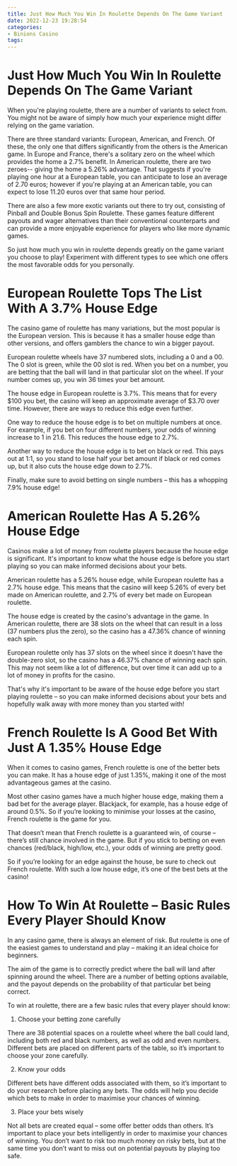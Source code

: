 ```yaml
---
title: Just How Much You Win In Roulette Depends On The Game Variant
date: 2022-12-23 19:28:54
categories:
- Binions Casino
tags:
---
```



#  Just How Much You Win In Roulette Depends On The Game Variant

When you're playing roulette, there are a number of variants to select from. You might not be aware of simply how much your experience might differ relying on the game variation. 

There are three standard variants: European, American, and French. Of these, the only one that differs significantly from the others is the American game. In Europe and France, there's a solitary zero on the wheel which provides the home a 2.7% benefit. In American roulette, there are two zeroes-- giving the home a 5.26% advantage. That suggests if you're playing one hour at a European table, you can anticipate to lose an average of 2.70 euros; however if you're playing at an American table, you can expect to lose 11.20 euros over that same hour period.

There are also a few more exotic variants out there to try out, consisting of Pinball and Double Bonus Spin Roulette. These games feature different payouts and wager alternatives than their conventional counterparts and can provide a more enjoyable experience for players who like more dynamic games.

So just how much you win in roulette depends greatly on the game variant you choose to play! Experiment with different types to see which one offers the most favorable odds for you personally.

#  European Roulette Tops The List With A 3.7% House Edge 

The casino game of roulette has many variations, but the most popular is the European version. This is because it has a smaller house edge than other versions, and offers gamblers the chance to win a bigger payout.

European roulette wheels have 37 numbered slots, including a 0 and a 00. The 0 slot is green, while the 00 slot is red. When you bet on a number, you are betting that the ball will land in that particular slot on the wheel. If your number comes up, you win 36 times your bet amount.

The house edge in European roulette is 3.7%. This means that for every $100 you bet, the casino will keep an approximate average of $3.70 over time. However, there are ways to reduce this edge even further.

One way to reduce the house edge is to bet on multiple numbers at once. For example, if you bet on four different numbers, your odds of winning increase to 1 in 21.6. This reduces the house edge to 2.7%.

Another way to reduce the house edge is to bet on black or red. This pays out at 1:1, so you stand to lose half your bet amount if black or red comes up, but it also cuts the house edge down to 2.7%.

Finally, make sure to avoid betting on single numbers – this has a whopping 7.9% house edge!

#  American Roulette Has A 5.26% House Edge 

Casinos make a lot of money from roulette players because the house edge is significant. It's important to know what the house edge is before you start playing so you can make informed decisions about your bets.

American roulette has a 5.26% house edge, while European roulette has a 2.7% house edge. This means that the casino will keep 5.26% of every bet made on American roulette, and 2.7% of every bet made on European roulette.

The house edge is created by the casino's advantage in the game. In American roulette, there are 38 slots on the wheel that can result in a loss (37 numbers plus the zero), so the casino has a 47.36% chance of winning each spin. 

European roulette only has 37 slots on the wheel since it doesn't have the double-zero slot, so the casino has a 46.37% chance of winning each spin. This may not seem like a lot of difference, but over time it can add up to a lot of money in profits for the casino.

That's why it's important to be aware of the house edge before you start playing roulette – so you can make informed decisions about your bets and hopefully walk away with more money than you started with!

#  French Roulette Is A Good Bet With Just A 1.35% House Edge 

When it comes to casino games, French roulette is one of the better bets you can make. It has a house edge of just 1.35%, making it one of the most advantageous games at the casino.

Most other casino games have a much higher house edge, making them a bad bet for the average player. Blackjack, for example, has a house edge of around 0.5%. So if you’re looking to minimise your losses at the casino, French roulette is the game for you.

That doesn’t mean that French roulette is a guaranteed win, of course – there’s still chance involved in the game. But if you stick to betting on even chances (red/black, high/low, etc.), your odds of winning are pretty good.

So if you’re looking for an edge against the house, be sure to check out French roulette. With such a low house edge, it’s one of the best bets at the casino!

#  How To Win At Roulette – Basic Rules Every Player Should Know

In any casino game, there is always an element of risk. But roulette is one of the easiest games to understand and play – making it an ideal choice for beginners.

The aim of the game is to correctly predict where the ball will land after spinning around the wheel. There are a number of betting options available, and the payout depends on the probability of that particular bet being correct.

To win at roulette, there are a few basic rules that every player should know:

1. Choose your betting zone carefully

There are 38 potential spaces on a roulette wheel where the ball could land, including both red and black numbers, as well as odd and even numbers. Different bets are placed on different parts of the table, so it’s important to choose your zone carefully.

2. Know your odds

Different bets have different odds associated with them, so it’s important to do your research before placing any bets. The odds will help you decide which bets to make in order to maximise your chances of winning.

3. Place your bets wisely

Not all bets are created equal – some offer better odds than others. It’s important to place your bets intelligently in order to maximise your chances of winning. You don’t want to risk too much money on risky bets, but at the same time you don’t want to miss out on potential payouts by playing too safe.